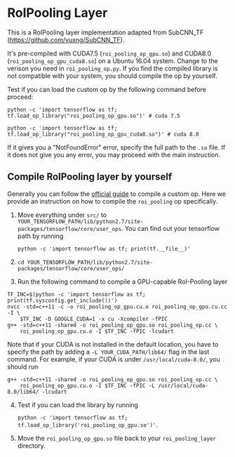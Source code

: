 # RoIPooling Layer

This is a RoIPooling layer implementation adapted from SubCNN\_TF (https://github.com/yuxng/SubCNN_TF).

It's pre-compiled with CUDA7.5 (`roi_pooling_op_gpu.so`) and CUDA8.0 (`roi_pooling_op_gpu_cuda8.so`) on a Ubuntu 16.04 system. Change to the verison you need in `roi_pooling_op.py`. If you find the compiled library is not compatible with your system, you should compile the op by yourself.

Test if you can load the custom op by the following command before proceed:

`python -c 'import tensorflow as tf; tf.load_op_library("roi_pooling_op_gpu.so")' # cuda 7.5`

`python -c 'import tensorflow as tf; tf.load_op_library("roi_pooling_op_gpu_cuda8.so")' # cuda 8.0`

If it gives you a "NotFoundError" error, specify the full path to the `.so` file. If it does not give you any error, you may proceed with the main instruction.

## Compile RoIPooling layer by yourself
Generally you can follow the [official guide](https://www.tensorflow.org/extend/adding_an_op) to compile a custom op.
Here we provide an instruction on how to compile the `roi_pooling` op specifically.
1. Move everything under `src/` to `YOUR_TENSORFLOW_PATH/lib/python2.7/site-packages/tensorflow/core/user_ops`. You can find out your tensorflow path by running

    `python -c 'import tensorflow as tf; print(tf.__file__)'`

2. `cd YOUR_TENSORFLOW_PATH/lib/python2.7/site-packages/tensorflow/core/user_ops/`
3. Run the following command to compile a GPU-capable RoI-Pooling layer

```
TF_INC=$(python -c 'import tensorflow as tf; print(tf.sysconfig.get_include())')
nvcc -std=c++11 -c -o roi_pooling_op_gpu.cu.o roi_pooling_op_gpu.cu.cc -I \
    $TF_INC -D GOOGLE_CUDA=1 -x cu -Xcompiler -fPIC
g++ -std=c++11 -shared -o roi_pooling_op_gpu.so roi_pooling_op.cc \
    roi_pooling_op_gpu.cu.o -I $TF_INC -fPIC -lcudart
```

Note that if your CUDA is not installed in the default location, you have to specify the path by adding a `-L YOUR_CUDA_PATH/lib64/` flag in the last command.
For example, if your CUDA is under `/usr/local/cuda-8.0/`, you should run 
```
g++ -std=c++11 -shared -o roi_pooling_op_gpu.so roi_pooling_op.cc \
    roi_pooling_op_gpu.cu.o -I $TF_INC -fPIC -L /usr/local/cuda-8.0/lib64/ -lcudart
```

4. Test if you can load the library by running 

    `python -c 'import tensorflow as tf; tf.load_op_library('roi_pooling_op_gpu.so')'`.

5. Move the `roi_pooling_op_gpu.so` file back to your `roi_pooling_layer` directory.
